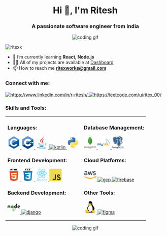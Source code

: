 <h1 align="center">Hi 👋, I'm Ritesh</h1>
<h3 align="center">A passionate software engineer from India</h3>
<p align="center">
  <img src="https://user-images.githubusercontent.com/74038190/212284115-f47cd8ff-2ffb-4b04-b5bf-4d1c14c0247f.gif" alt="coding gif" />
</p>

<p align="left"> 
  <img src="https://komarev.com/ghpvc/?username=ritexx&label=Profile%20views&color=0e75b6&style=flat" alt="ritexx" /> 
</p>


<!-- 🔭 I’m currently working on [Rentez](https://github.com/Ritexx/Rentez.git) -->
- 🌱 I’m currently learning **React, Node.js**
- 👨‍💻 All of my projects are available at [Dashboard](https://github.com/Ritexx)
- 📫 How to reach me **ritexworks@gmail.com**

<h3 align="left">Connect with me:</h3>
<p align="left">
  <a href="https://www.linkedin.com/in/r-ritesh/" target="blank">
    <img align="center" src="https://raw.githubusercontent.com/rahuldkjain/github-profile-readme-generator/master/src/images/icons/Social/linked-in-alt.svg" alt="https://www.linkedin.com/in/r-ritesh/" height="30" width="40" />
  </a>
  <a href="https://leetcode.com/u/ritex_00/" target="blank">
    <img align="center" src="https://raw.githubusercontent.com/rahuldkjain/github-profile-readme-generator/master/src/images/icons/Social/leet-code.svg" alt="https://leetcode.com/u/ritex_00/" height="30" width="40" />
  </a>
</p>
<h3 align="left">Skills and Tools:</h3>
<table>
  <tr>
    <td valign="top">
      <h3 align="left">Languages:</h3>
      <p align="left"> 
        <a href="https://www.cprogramming.com/" target="_blank" rel="noreferrer"> 
          <img src="https://raw.githubusercontent.com/devicons/devicon/master/icons/c/c-original.svg" alt="c" width="40" height="40"/> 
        </a> 
        <a href="https://www.w3schools.com/cpp/" target="_blank" rel="noreferrer"> 
          <img src="https://raw.githubusercontent.com/devicons/devicon/master/icons/cplusplus/cplusplus-original.svg" alt="cplusplus" width="40" height="40"/> 
        </a> 
        <a href="https://www.java.com" target="_blank" rel="noreferrer"> 
          <img src="https://raw.githubusercontent.com/devicons/devicon/master/icons/java/java-original.svg" alt="java" width="40" height="40"/> 
        </a> 
      <a href="https://kotlinlang.org" target="_blank" rel="noreferrer"> 
          <img src="https://www.vectorlogo.zone/logos/kotlinlang/kotlinlang-icon.svg" alt="kotlin" width="40" height="40"/> 
        </a> 
        <a href="https://www.python.org" target="_blank" rel="noreferrer"> 
          <img src="https://raw.githubusercontent.com/devicons/devicon/master/icons/python/python-original.svg" alt="python" width="40" height="40"/> 
        </a> 
      </p>
      <h3 align="left">Frontend Development:</h3>
      <p align="left">
        <a href="https://www.w3.org/html/" target="_blank" rel="noreferrer"> 
          <img src="https://raw.githubusercontent.com/devicons/devicon/master/icons/html5/html5-original-wordmark.svg" alt="html5" width="40" height="40"/> 
        </a> 
        <a href="https://www.w3schools.com/css/" target="_blank" rel="noreferrer"> 
          <img src="https://raw.githubusercontent.com/devicons/devicon/master/icons/css3/css3-original-wordmark.svg" alt="css3" width="40" height="40"/> 
        </a>
        <a href="https://reactjs.org/" target="_blank" rel="noreferrer"> 
          <img src="https://raw.githubusercontent.com/devicons/devicon/master/icons/react/react-original-wordmark.svg" alt="react" width="40" height="40"/> 
        </a>
         <a href="https://developer.mozilla.org/en-US/docs/Web/JavaScript" target="_blank" rel="noreferrer"> 
          <img src="https://raw.githubusercontent.com/devicons/devicon/master/icons/javascript/javascript-original.svg" alt="javascript" width="40" height="40"/> 
        </a> 
      </p>
      <h3 align="left">Backend Development:</h3>
      <p align="left">
        <a href="https://nodejs.org" target="_blank" rel="noreferrer"> 
          <img src="https://raw.githubusercontent.com/devicons/devicon/master/icons/nodejs/nodejs-original-wordmark.svg" alt="nodejs" width="40" height="40"/> 
        </a> 
        <a href="https://www.djangoproject.com/" target="_blank" rel="noreferrer"> 
          <img src="https://cdn.worldvectorlogo.com/logos/django.svg" alt="django" width="40" height="40"/> 
        </a> 
      </p>
    </td>
    <td valign="top">
      <h3 align="left">Database Management:</h3>
      <p align="left">
        <a href="https://www.mongodb.com/" target="_blank" rel="noreferrer"> 
          <img src="https://raw.githubusercontent.com/devicons/devicon/master/icons/mongodb/mongodb-original-wordmark.svg" alt="mongodb" width="40" height="40"/> 
        </a> 
        <a href="https://www.mysql.com/" target="_blank" rel="noreferrer"> 
          <img src="https://raw.githubusercontent.com/devicons/devicon/master/icons/mysql/mysql-original-wordmark.svg" alt="mysql" width="40" height="40"/> 
        </a> 
        <a href="https://www.postgresql.org" target="_blank" rel="noreferrer"> 
          <img src="https://raw.githubusercontent.com/devicons/devicon/master/icons/postgresql/postgresql-original-wordmark.svg" alt="postgresql" width="40" height="40"/> 
        </a> 
      </p>
      <h3 align="left">Cloud Platforms:</h3>
      <p align="left">
        <a href="https://aws.amazon.com" target="_blank" rel="noreferrer"> 
          <img src="https://raw.githubusercontent.com/devicons/devicon/master/icons/amazonwebservices/amazonwebservices-original-wordmark.svg" alt="aws" width="40" height="40"/> 
        </a> 
        <a href="https://cloud.google.com" target="_blank" rel="noreferrer"> 
          <img src="https://www.vectorlogo.zone/logos/google_cloud/google_cloud-icon.svg" alt="gcp" width="40" height="40"/> 
        </a> 
        <a href="https://firebase.google.com/" target="_blank" rel="noreferrer"> 
          <img src="https://www.vectorlogo.zone/logos/firebase/firebase-icon.svg" alt="firebase" width="40" height="40"/> 
        </a> 
      </p>
      <h3 align="left">Other Tools:</h3>
      <p align="left">
        <a href="https://www.linux.org/" target="_blank" rel="noreferrer"> 
          <img src="https://raw.githubusercontent.com/devicons/devicon/master/icons/linux/linux-original.svg" alt="linux" width="40" height="40"/> 
        </a> 
        <a href="https://www.figma.com/" target="_blank" rel="noreferrer"> 
          <img src="https://www.vectorlogo.zone/logos/figma/figma-icon.svg" alt="figma" width="40" height="40"/> 
        </a> 
      </p>
    </td>
  </tr>
</table>


<p align="center">
  <img src="https://user-images.githubusercontent.com/74038190/225813708-98b745f2-7d22-48cf-9150-083f1b00d6c9.gif" alt="coding gif" />
</p>
